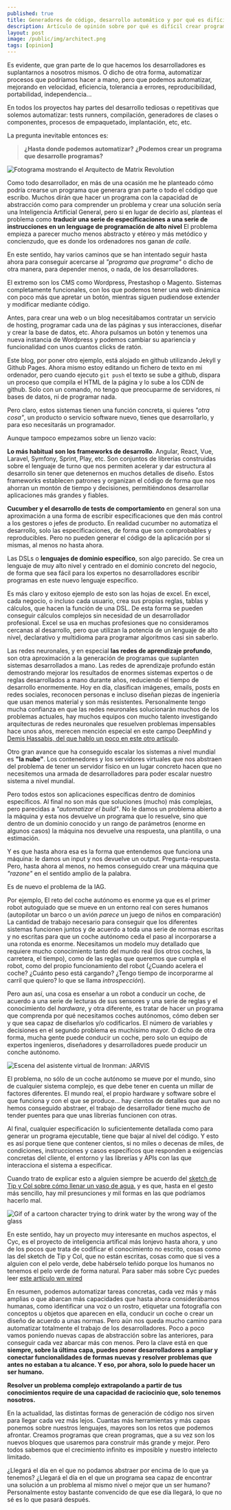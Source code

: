 ```yaml
---
published: true
title: Generadores de código, desarrollo automático y por qué es difícil una IA que programe.
description: Artículo de opinión sobre por qué es difícil crear programas que desarrollen aplicaciones y cómo esto enlaza con los problemas de la Inteligencia Artificial General.
layout: post
image: /public/img/architect.png
tags: [opinion]
---
```


Es evidente, que gran parte de lo que hacemos los desarrolladores es suplantarnos a nosotros mismos. O dicho de otra forma, automatizar procesos que podríamos hacer a mano, pero que podemos automatizar, mejorando en velocidad, eficiencia, tolerancia a errores, reproducibilidad, portabilidad, independencia... 

En todos los proyectos hay partes del desarrollo tediosas o repetitivas que solemos automatizar: tests runners, compilación, generadores de clases o componentes, procesos de empaquetado, implantación, etc, etc.

La pregunta inevitable entonces es: 

> **¿Hasta donde podemos automatizar?** **¿Podemos crear un programa que desarrolle programas?**

![Fotograma mostrando el Arquitecto de Matrix Revolution](/public/img/architect.png)

Como todo desarrollador, en más de una ocasión me he planteado cómo podría crearse un programa que generara gran parte o todo el código que escribo. Muchos dirán que hacer un programa con la capacidad de abstracción como para comprender un problema y crear una solución sería una Inteligencia Artificial General, pero si en lugar de decirlo así, planteas el problema como **traducir una serie de especificaciones a una serie de instrucciones en un lenguage de programación de alto nivel** El problema empieza a parecer mucho menos abstracto y etéreo y más metódico y concienzudo, que es donde los ordenadores nos ganan _de calle_.

En este sentido, hay varios caminos que se han intentado seguir hasta ahora para conseguir acercarse al _"programa que programe"_ o dicho de otra manera, para depender menos, o nada, de los desarrolladores.

El extremo son los CMS como Wordpress, Prestashop o Magento. Sistemas completamente funcionales, con los que podemos tener una web dinámica con poco más que apretar un botón, mientras siguen pudiendose extender y modificar mediante código. 

Antes, para crear una web o un blog necesitábamos contratar un servicio de hosting, programar cada una de las páginas y sus interacciones, diseñar y crear la base de datos, etc. Ahora pulsamos un botón y tenemos una nueva instancia de Wordpress y podemos cambiar su apariencia y funcionalidad con unos cuantos clicks de ratón.

Este blog, por poner otro ejemplo, está alojado en github utilizando Jekyll y Github Pages. Ahora mismo estoy editando un fichero de texto en mi ordenador, pero cuando ejecuto `git push` el texto se sube a github, dispara un proceso que compila el HTML de la página y lo sube a los CDN de github. Solo con un comando, no tengo que preocuparme de servidores, ni bases de datos, ni de programar nada.

Pero claro, estos sistemas tienen una función concreta, si quieres _"otra cosa"_, un producto o servicio software nuevo, tienes que desarrollarlo, y para eso necesitarás un programador. 

Aunque tampoco empezamos sobre un lienzo vacío:

**Lo más habitual son los frameworks de desarrollo**. Angular, React, Vue, Laravel, Symfony, Sprint, Play, etc. Son conjuntos de librerías construidas sobre el lenguaje de turno que nos permiten acelerar y dar estructura al desarrollo sin tener que detenernos en muchos detalles de diseño. Estos frameworks establecen patrones y organizan el código de forma que nos ahorran un montón de tiempo y decisiones, permitiéndonos desarrollar aplicaciones más grandes y fiables. 

**Cucumber y el desarrollo de tests de comportamiento** en general son una aproximación a una forma de escribir especificaciones que den más control a los gestores o jefes de producto. En realidad cucumber no automatiza el desarrollo, solo las especificaciones, de forma que son comprobables y reproducibles. Pero no pueden generar el código de la aplicación por si mismas, al menos no hasta ahora.

Las DSLs o **lenguajes de dominio específico**, son algo parecido. Se crea un lenguaje de muy alto nivel y centrado en el dominio concreto del negocio, de forma que sea fácil para los expertos no desarrolladores escribir programas en este nuevo lenguaje específico. 

Es más claro y exitoso ejemplo de esto son las hojas de excel. En excel, cada negocio, o incluso cada usuario, crea sus propias reglas, tablas y cálculos, que hacen la función de una DSL. De esta forma se pueden conseguir cálculos complejos sin necesidad de un desarrollador profesional. Excel se usa en muchas profesiones que no consideramos cercanas al desarrollo, pero que utilizan la potencia de un lenguaje de alto nivel, declarativo y multidioma para programar algoritmos casi sin saberlo.

Las redes neuronales, y en especial **las redes de aprendizaje profundo**, son otra aproximación a la generación de programas que suplanten sistemas desarrollados a mano. Las redes de aprendizaje profundo están demostrando mejorar los resultados de enormes sistemas expertos o de reglas desarrollados a mano durante años, reduciendo el tiempo de desarrollo enormemente. Hoy en día, clasifican imágenes, emails, posts en redes sociales, reconocen personas e incluso diseñan piezas de ingeniería que usan menos material y son más resistentes. Personalmente tengo mucha confianza en que las redes neuronales solucionarán muchos de los problemas actuales, hay muchos equipos con mucho talento investigando arquitecturas de redes neuronales que resuelven problemas impensables hace unos años, merecen mención especial en este campo DeepMind y [Demis Hassabis, del que hablo un poco en este otro artículo](http://juanmirod.github.io/2016/03/13/Demis-Hassabis-el-hombre-que-nos-dejara-obsoletos.html).

Otro gran avance que ha conseguido escalar los sistemas a nivel mundial es **"la nube"**. Los contenedores y los servidores virtuales que nos abstraen del problema de tener un servidor físico en un lugar concreto hacen que no necesitemos una armada de desarrolladores para poder escalar nuestro sistema a nivel mundial.

Pero todos estos son aplicaciones específicas dentro de dominios específicos. Al final no son más que soluciones (mucho) más complejas, pero parecidas a _"automatizar el build"_. No le damos un problema abierto a la máquina y esta nos devuelve un programa que lo resuelve, sino que dentro de un dominio conocido y un rango de parámetros (enorme en algunos casos) la máquina nos devuelve una respuesta, una plantilla, o una estimación.

Y es que hasta ahora esa es la forma que entendemos que funciona una máquina: le damos un input y nos devuelve un output. Pregunta-respuesta. Pero, hasta ahora al menos, no hemos conseguido crear una máquina que _"razone"_ en el sentido amplio de la palabra.

Es de nuevo el problema de la IAG. 

Por ejemplo, El reto del coche autónomo es enorme ya que es el primer robot autoguiado que se mueve en un entorno real con seres humanos (autopilotar un barco o un avión _parece_ un juego de niños en comparación) La cantidad de trabajo necesario para conseguir que los diferentes sistemas funcionen juntos y de acuerdo a toda una serie de normas escritas y no escritas para que un coche autónomo ceda el paso al incorporarse a una rotonda es enorme. Necesitamos un modelo muy detallado que requiere mucho conocimiento tanto del mundo real (los otros coches, la carretera, el tiempo), como de las reglas que queremos que cumpla el robot, como del propio funcionamiento del robot (¿Cuando acelera el coche? ¿Cuánto peso está cargando? ¿Tengo tiempo de incorporarme al carril que quiero? lo que se llama _introspección_).

Pero aun así, una cosa es enseñar a un robot a conducir un coche, de acuerdo a una serie de lecturas de sus sensores y una serie de reglas y el conocimiento del _hardware_, y otra diferente, es tratar de hacer un programa que comprenda por qué necesitamos coches autónomos, cómo deben ser y que sea capaz de diseñarlos y/o codificarlos. El número de variables y decisiones en el segundo problema es muchísimo mayor. O dicho de otra forma, mucha gente puede conducir un coche, pero solo un equipo de expertos ingenieros, diseñadores y desarrolladores puede producir un conche autónomo.

![Escena del asistente virtual de Ironman: JARVIS](/public/img/jarvis.gif)

El problema, no sólo de un coche autónomo se mueve por el mundo, sino de cualquier sistema complejo, es que debe tener en cuenta un millar de factores diferentes. El mundo real, el propio hardware y software sobre el que funciona y con el que se produce... hay cientos de detalles que aun no hemos conseguido abstraer, el trabajo de desarrollador tiene mucho de tender puentes para que unas librerías funcionen con otras. 

Al final, cualquier especificación lo suficientemente detallada como para generar un programa ejecutable, tiene que bajar al nivel del código. Y esto es así porque tiene que contener cientos, si no miles o decenas de miles, de condiciones, instrucciones y casos específicos que responden a exigencias concretas del cliente, el entorno y las librerías y APIs con las que interacciona el sistema a especificar. 

Cuando trato de explicar esto a alguien siempre be acuerdo del [sketch de Tip y Col sobre cómo llenar un vaso de agua.](https://www.youtube.com/watch?v=qHqDpUpbpJI) y es que, hasta en el gesto más sencillo, hay mil presunciones y mil formas en las que podríamos hacerlo mal.

![Gif of a cartoon character trying to drink water by the wrong way of the glass](https://media.giphy.com/media/Bqn8Z7xdPCFy0/giphy.gif)

En este sentido, hay un proyecto muy interesante en muchos aspectos, el Cyc, es el proyecto de inteligencia artifical más lonjevo hasta ahora, y uno de los pocos que trata de codificar el conocimiento no escrito, cosas como las del sketch de Tip y Col, que no están escritas, cosas como que si ves a alguien con el pelo verde, debe habérselo teñido porque los humanos no tenemos el pelo verde de forma natural. Para saber más sobre Cyc puedes leer [este artículo wn wired](https://www.wired.com/2016/03/doug-lenat-artificial-intelligence-common-sense-engine/)

En resumen, podemos automatizar tareas concretas, cada vez más y más amplias o que abarcan más capacidades que hasta ahora considerábamos humanas, como identificar una voz o un rostro, etiquetar una fotografía con conceptos u objetos que aparecen en ella, conducir un coche o crear un diseño de acuerdo a unas normas. Pero aún nos queda mucho camino para automatizar totalmente el trabajo de los desarrolladores. Poco a poco vamos poniendo nuevas capas de abstracción sobre las anteriores, para conseguir cada vez abarcar más con menos. Pero la clave está en que **siempre, sobre la última capa, puedes poner desarrolladores a ampliar y conectar funcionalidades de formas nuevas y resolver problemas que antes no estaban a tu alcance. Y eso, por ahora, solo lo puede hacer un ser humano.** 

**Resolver un problema complejo extrapolando a partir de tus conocimientos require de una capacidad de raciocinio que, solo tenemos nosotros.**

En la actualidad, las distintas formas de generación de código nos sirven para llegar cada vez más lejos. Cuantas más herramientas y más capas ponemos sobre nuestros lenguajes, mayores son los retos que podemos afrontar. Creamos programas que crean programas, que a su vez son los nuevos bloques que usaremos para construir más grande y mejor. Pero todos sabemos que el crecimiento infinito es imposible y nuestro intelecto limitado. 

¿Llegará el día en el que no podamos abstraer por encima de lo que ya tenemos? ¿Llegará el día en el que un programa sea capaz de encontrar una solución a un problema al mismo nivel o mejor que un ser humano? Personalmente estoy bastante convencido de que ese día llegará, lo que no sé es lo que pasará después.

